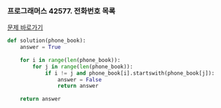 ### 프로그래머스 42577. 전화번호 목록

[문제 바로가기](https://programmers.co.kr/learn/courses/30/lessons/42577)

```python
def solution(phone_book):
    answer = True
    
    for i in range(len(phone_book)):
        for j in range(len(phone_book)):
            if i != j and phone_book[i].startswith(phone_book[j]):
                answer = False
                return answer
    
    return answer
```